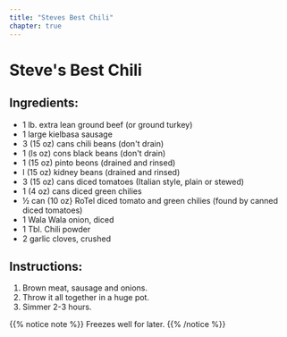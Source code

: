 ```yaml
---
title: "Steves Best Chili"
chapter: true
---
```

# Steve's Best Chili

## Ingredients:

- 1 lb. extra lean ground beef (or ground turkey)
- 1 large kielbasa sausage
- 3 (15 oz) cans chili beans (don't drain)
- 1 (ls oz) cons black beans (don't drain)
- 1 (15 oz) pinto beons (drained and rinsed)
- l (15 oz) kidney beans (drained and rinsed)
- 3 (15 oz) cans diced tomatoes (Italian style, plain or stewed)
- 1 (4 oz) cans diced green chilies
- ½ can (10 oz} RoTel diced tomato and green chilies (found by canned diced tomatoes)
- 1 Wala Wala onion, diced
- 1 Tbl. Chili powder
- 2 garlic cloves, crushed

## Instructions:

1. Brown meat, sausage and onions. 
2. Throw it all together in a huge pot. 
3. Simmer 2-3 hours. 

{{% notice note %}}
Freezes well for later.
{{% /notice %}}
